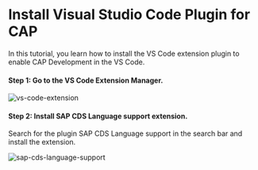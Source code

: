 # Install Visual Studio Code Plugin for CAP 

In this tutorial, you learn how to install the VS Code extension plugin to enable CAP Development in the VS Code. 

#### Step 1: Go to the VS Code Extension Manager.

![vs-code-extension](./asset/images/vs-code-extension.png)

#### Step 2: Install SAP CDS Language support extension. 

Search for the plugin SAP CDS Language support in the search bar and install the extension. 

![sap-cds-language-support](./asset/images/sap-cds-language-support.png)
